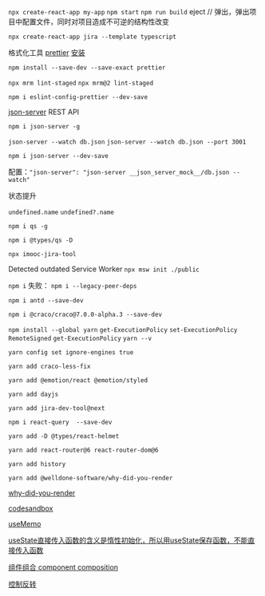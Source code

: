 `npx create-react-app my-app`
`npm start`
`npm run build`
eject // 弹出，弹出项目中配置文件，同时对项目造成不可逆的结构性改变

`npx create-react-app jira --template typescript`

格式化工具 [prettier](https://prettier.io/) [安装](https://prettier.io/docs/en/install.html)

`npm install --save-dev --save-exact prettier`

`npx mrm lint-staged`
`npx mrm@2 lint-staged`

`npm i eslint-config-prettier --dev-save`

[json-server](https://github.com/typicode/json-server/)
REST API

`npm i json-server -g`

`json-server --watch db.json`
`json-server --watch db.json --port 3001`

`npm i json-server --dev-save`

配置：`"json-server": "json-server __json_server_mock__/db.json --watch"`

状态提升

`undefined.name`
`undefined?.name`

`npm i qs -g`

`npm i @types/qs -D`

`npx imooc-jira-tool`

Detected outdated Service Worker
`npx msw init ./public`

`npm i` 失败： `npm i --legacy-peer-deps`

`npm i antd --save-dev`

`npm i @craco/craco@7.0.0-alpha.3 --save-dev`

`npm install --global yarn`
`get-ExecutionPolicy`
`set-ExecutionPolicy RemoteSigned`
`get-ExecutionPolicy`
`yarn --v`

`yarn config set ignore-engines true`

`yarn add craco-less-fix`

`yarn add @emotion/react @emotion/styled`

`yarn add dayjs`

`yarn add jira-dev-tool@next`

`npm i react-query  --save-dev`

`yarn add -D @types/react-helmet`

`yarn add react-router@6 react-router-dom@6`

`yarn add history`

`yarn add @welldone-software/why-did-you-render`

[why-did-you-render](https://github.com/welldone-software/why-did-you-render)

[codesandbox](https://codesandbox.io/s/relaxed-hoover-ol5dv?file=/src/app.js)

[useMemo](https://zh-hans.reactjs.org/docs/hooks-reference.html)


[useState直接传入函数的含义是惰性初始化，所以用useState保存函数，不能直接传入函数](https://codesandbox.io/s/blissful-water-230u4?file=/src/App.js)

[组件组合 component composition](https://zh-hans.reactjs.org/docs/context.html)

[控制反转](https://zhuanlan.zhihu.com/p/60995312)
